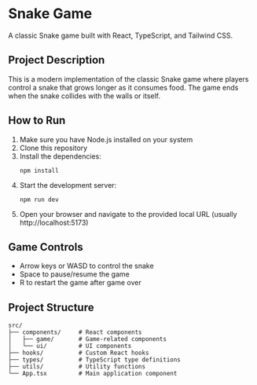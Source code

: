 # Snake Game

A classic Snake game built with React, TypeScript, and Tailwind CSS.

## Project Description

This is a modern implementation of the classic Snake game where players control a snake that grows longer as it consumes food. The game ends when the snake collides with the walls or itself.

## How to Run

1. Make sure you have Node.js installed on your system
2. Clone this repository
3. Install the dependencies:
   ```
   npm install
   ```
4. Start the development server:
   ```
   npm run dev
   ```
5. Open your browser and navigate to the provided local URL (usually http://localhost:5173)

## Game Controls

- Arrow keys or WASD to control the snake
- Space to pause/resume the game
- R to restart the game after game over

## Project Structure

```
src/
├── components/     # React components
│   ├── game/       # Game-related components
│   └── ui/         # UI components
├── hooks/          # Custom React hooks
├── types/          # TypeScript type definitions
├── utils/          # Utility functions
└── App.tsx         # Main application component
```